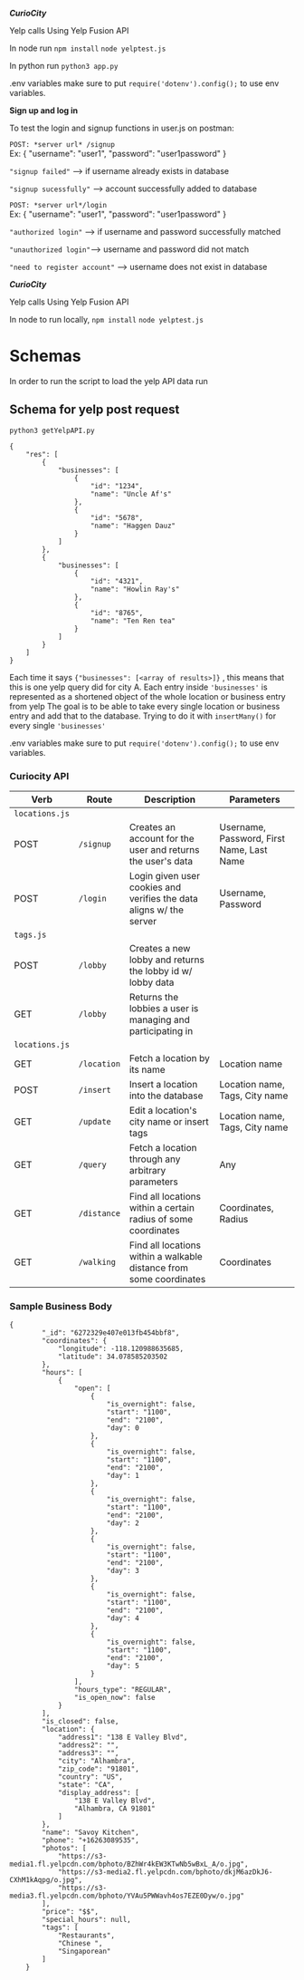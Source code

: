 ***CurioCity***

Yelp calls
Using Yelp Fusion API


In node run 
`npm install`
`node yelptest.js`
<br/>

In python run 
`python3 app.py`

.env variables
make sure to put `require('dotenv').config();` to use env variables.


**Sign up and log in**
<br />


To test the login and signup functions in user.js on postman:
<br />

`POST: *server url* /signup`
<br />
Ex:
    {
        "username": "user1",
        "password": "user1password"
    }
<br />

`"signup failed"` --> if username already exists in database
<br />

`"signup sucessfully"` --> account successfully added to database
<br />

`POST: *server url*/login`
<br />
Ex:
    {
        "username": "user1",
        "password": "user1password"
    }
<br />

`"authorized login"` --> if username and password successfully matched
<br />

`"unauthorized login"`--> username and password did not match
<br />

`"need to register account"` --> username does not exist in database

***CurioCity***

Yelp calls
Using Yelp Fusion API


In node to run locally,
`npm install`
`node yelptest.js`
<br/>

# Schemas

In order to run the script to load the yelp API data run 

## Schema for yelp post request
`python3 getYelpAPI.py`
```
{
    "res": [
        {
            "businesses": [
                {
                    "id": "1234",
                    "name": "Uncle Af's"
                },
                {
                    "id": "5678",
                    "name": "Haggen Dauz"
                }
            ]
        },
        {
            "businesses": [
                {
                    "id": "4321",
                    "name": "Howlin Ray's"
                },
                {
                    "id": "8765",
                    "name": "Ten Ren tea"
                }
            ]
        }
    ]
}
```
Each time it says `{"businesses": [<array of results>]}` , this means that this is one yelp query did for city A.
Each entry inside `'businesses'` is represented as a shortened object of the whole location or business entry from yelp
The goal is to be able to take every single location or business entry and add that to the database. Trying to do it with `insertMany()` for every single `'businesses'`

.env variables
make sure to put `require('dotenv').config();` to use env variables.

### Curiocity API

| Verb   | Route                 | Description                                                         | Parameters |
| ------ | --------------------- | ------------------------------------------------------------------- | ---------- |
| `locations.js` |  |  |
| POST   | `/signup`             | Creates an account for the user and returns the user's data         | Username, Password, First Name, Last Name |
| POST   | `/login`              | Login given user cookies and verifies the data aligns w/ the server | Username, Password |
| `tags.js` |  |  |
| POST   | `/lobby`              | Creates a new lobby and returns the lobby id w/ lobby data          |
| GET    | `/lobby`              | Returns the lobbies a user is managing and participating in         |
| `locations.js` |  |  |
| GET   | `/location`            | Fetch a location by its name                                        | Location name |
| POST  | `/insert`              | Insert a location into the database                                 | Location name, Tags, City name |
| GET    | `/update`             | Edit a location's city name or insert tags                          | Location name, Tags, City name |
| GET | `/query`                 | Fetch a location through any arbitrary parameters                   | Any |
| GET | `/distance` | Find all locations within a certain radius of some coordinates                   | Coordinates, Radius |
| GET | `/walking`  | Find all locations within a walkable distance from some coordinates              | Coordinates |



### Sample Business Body
```
{
        "_id": "6272329e407e013fb454bbf8",
        "coordinates": {
            "longitude": -118.120988635685,
            "latitude": 34.078585203502
        },
        "hours": [
            {
                "open": [
                    {
                        "is_overnight": false,
                        "start": "1100",
                        "end": "2100",
                        "day": 0
                    },
                    {
                        "is_overnight": false,
                        "start": "1100",
                        "end": "2100",
                        "day": 1
                    },
                    {
                        "is_overnight": false,
                        "start": "1100",
                        "end": "2100",
                        "day": 2
                    },
                    {
                        "is_overnight": false,
                        "start": "1100",
                        "end": "2100",
                        "day": 3
                    },
                    {
                        "is_overnight": false,
                        "start": "1100",
                        "end": "2100",
                        "day": 4
                    },
                    {
                        "is_overnight": false,
                        "start": "1100",
                        "end": "2100",
                        "day": 5
                    }
                ],
                "hours_type": "REGULAR",
                "is_open_now": false
            }
        ],
        "is_closed": false,
        "location": {
            "address1": "138 E Valley Blvd",
            "address2": "",
            "address3": "",
            "city": "Alhambra",
            "zip_code": "91801",
            "country": "US",
            "state": "CA",
            "display_address": [
                "138 E Valley Blvd",
                "Alhambra, CA 91801"
            ]
        },
        "name": "Savoy Kitchen",
        "phone": "+16263089535",
        "photos": [
            "https://s3-media1.fl.yelpcdn.com/bphoto/BZhWr4kEW3KTwNb5wBxL_A/o.jpg",
            "https://s3-media2.fl.yelpcdn.com/bphoto/dkjM6azDkJ6-CXhM1kAqpg/o.jpg",
            "https://s3-media3.fl.yelpcdn.com/bphoto/YVAu5PWWavh4os7EZE0Dyw/o.jpg"
        ],
        "price": "$$",
        "special_hours": null,
        "tags": [
            "Restaurants",
            "Chinese ",
            "Singaporean"
        ]
    }
```
